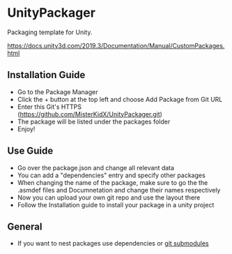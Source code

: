 # UnityPackager
Packaging template for Unity.

https://docs.unity3d.com/2019.3/Documentation/Manual/CustomPackages.html

## Installation Guide

* Go to the Package Manager
* Click the + button at the top left and choose Add Package from Git URL
* Enter this Git's HTTPS (https://github.com/MisterKidX/UnityPackager.git)
* The package will be listed under the packages folder
* Enjoy! 

## Use Guide

* Go over the package.json and change all relevant data
* You can add a "dependencies" entry and specify other packages
* When changing the name of the package, make sure to go the the .asmdef files and Documnetation and change their names respectively
* Now you can upload your own git repo and use the layout there
* Follow the Installation guide to install your package in a unity project

## General

* If you want to nest packages use dependencies or [git submodules](https://git-scm.com/book/en/v2/Git-Tools-Submodules)
